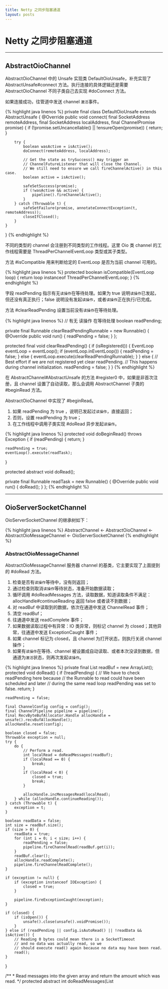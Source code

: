 ```yaml
---
title: Netty 之同步阻塞通道
layout: posts
---
```


# Netty 之同步阻塞通道

------

## AbstractOioChannel

AbstractOioChannel 中的 Unsafe 实现类 DefaultOioUnsafe，补充实现了 AbstractUnsafe#connect 方法。执行连接的具体逻辑还是需要 AbstractOioChannel 不同子类自己去实现 #doConnect 方法。

如果连接成功，往管道中发送 channel `激活`事件。

{% highlight java linenos %}
private final class DefaultOioUnsafe extends AbstractUnsafe {
    @Override
    public void connect(
            final SocketAddress remoteAddress,
            final SocketAddress localAddress, final ChannelPromise promise) {
        if (!promise.setUncancellable() || !ensureOpen(promise)) {
            return;
        }

        try {
            boolean wasActive = isActive();
            doConnect(remoteAddress, localAddress);

            // Get the state as trySuccess() may trigger an 
            // ChannelFutureListener that will close the Channel.
            // We still need to ensure we call fireChannelActive() in this case.
            boolean active = isActive();

            safeSetSuccess(promise);
            if (!wasActive && active) {
                pipeline().fireChannelActive();
            }
        } catch (Throwable t) {
            safeSetFailure(promise, annotateConnectException(t, remoteAddress));
            closeIfClosed();
        }
    }
}
{% endhighlight %}

不同的类型的 channel 会注册到不同类型的工作线程。这里 Oio 类 channel 的工作线程需要是 ThreadPerChannelEventLoop 类型或其子类型。

方法 #isCompatible 用来判断给定的 EventLoop 是否为当前 channel 可用的。

{% highlight java linenos %}
protected boolean isCompatible(EventLoop loop) {
    return loop instanceof ThreadPerChannelEventLoop;
}
{% endhighlight %}

字段 readPending 指示有无`读操作`在等待处理。如果为 true 说明`读操作`已发起，但还没有真正执行；false 说明没有发起`读操作`，或者`读操作`正在执行/已完成。

方法 #clearReadPending 设置当前没有`读操作`在等待处理。

{% highlight java linenos %}
// 有无 读操作 在等待处理
boolean readPending;

private final Runnable clearReadPendingRunnable = new Runnable() {
    @Override
    public void run() {
        readPending = false;
    }
};

protected final void clearReadPending() {
    if (isRegistered()) {
        EventLoop eventLoop = eventLoop();
        if (eventLoop.inEventLoop()) {
            readPending = false;
        } else {
            eventLoop.execute(clearReadPendingRunnable);
        }
    } else {
        // Best effort if we are not registered yet clear readPending. 
        // This happens during channel initialization.
        readPending = false;
    }
}
{% endhighlight %}

在 AbstractChannel#AbstractUnsafe 的方法 #register0 中，如果是非首次注册，且 channel 设置了自动读取，那么会调用 AbstractChannel 子类的 #beginRead 方法。

AbstractOioChannel 中实现了 #beginRead。

1. 如果 readPending 为 true ，说明已发起过`读操作`，直接返回；
2. 否则，设置 readPending 为 true；
3. 在工作线程中调用子类实现 #doRead 异步发起`读操作`。
   
{% highlight java linenos %}
protected void doBeginRead() throws Exception {
    if (readPending) {
        return;
    }

    readPending = true;
    eventLoop().execute(readTask);
}

protected abstract void doRead();

private final Runnable readTask = new Runnable() {
    @Override
    public void run() {
        doRead();
    }
};
{% endhighlight %}

------

## OioServerSocketChannel

OioServerSocketChannel 的继承树如下：

{% highlight java linenos %}
AbstractChannel 
    <- AbstractOioChannel 
    <- AbstractOioMessageChannel 
    <- OioServerSocketChannel
{% endhighlight %}

### AbstractOioMessageChannel

AbstractOioMessageChannel 服务器 channel 的基类，它主要实现了上面提到的 #doRead 方法。

1. 检查是否有`读操作`等待中，没有则返回；
2. 通过检查则取消`读操作`等待状态，准备开始数据读取；
3. 循环调用 #doReadMessages 方法，读取数据，知道读取条件不满足： allocHandle#continueReading 返回 false 或者读不到数据；
4. 对 readBuf 中读取到的数据，依次在通道中发送 ChannelRead 事件；
5. 清空 readBuf；
6. 往通道中发送 readComplete 事件；
7. 如果数据读取过程中有异常：IO 类异常，则标记 channel 为 closed；其他异常，往通道中发送 ExceptionCaught 事件；
8. 如果 channel 标记为 closed，且 channel 为打开状态，则执行关闭 channel操作；
9. 如果有`读操作`在等待、channel 被设置成自动读取、或者本次没读到数据，但 通道为`激活`状态，则再次发起`读操作`。

{% highlight java linenos %}
private final List<Object> readBuf = new ArrayList<Object>();
protected void doRead() {
    if (!readPending) {
        // We have to check readPending here because 
        // the Runnable to read could have been scheduled and later
        // during the same read loop readPending was set to false.
        return;
    }

    readPending = false;

    final ChannelConfig config = config();
    final ChannelPipeline pipeline = pipeline();
    final RecvByteBufAllocator.Handle allocHandle = unsafe().recvBufAllocHandle();
    allocHandle.reset(config);

    boolean closed = false;
    Throwable exception = null;
    try {
        do {
            // Perform a read.
            int localRead = doReadMessages(readBuf);
            if (localRead == 0) {
                break;
            }
            if (localRead < 0) {
                closed = true;
                break;
            }

            allocHandle.incMessagesRead(localRead);
        } while (allocHandle.continueReading());
    } catch (Throwable t) {
        exception = t;
    }

    boolean readData = false;
    int size = readBuf.size();
    if (size > 0) {
        readData = true;
        for (int i = 0; i < size; i++) {
            readPending = false;
            pipeline.fireChannelRead(readBuf.get(i));
        }
        readBuf.clear();
        allocHandle.readComplete();
        pipeline.fireChannelReadComplete();
    }

    if (exception != null) {
        if (exception instanceof IOException) {
            closed = true;
        }

        pipeline.fireExceptionCaught(exception);
    }

    if (closed) {
        if (isOpen()) {
            unsafe().close(unsafe().voidPromise());
        }
    } else if (readPending || config.isAutoRead() || !readData && isActive()) {
        // Reading 0 bytes could mean there is a SocketTimeout 
        // and no data was actually read, so we
        // should execute read() again because no data may have been read.
        read();
    }
}

/**
    * Read messages into the given array and return the amount which was read.
    */
protected abstract int doReadMessages(List<Object> msgs) throws Exception;
{% endhighlight %}

### OioServerSocketChannel

OioServerSocketChannel 是同步阻塞 IO 的服务端实现，它接受新的客户端连接，并为它们创建 OioSocketChannel。

{% highlight java linenos %}
public OioServerSocketChannel(ServerSocket socket) {
    // 没有 parent
    super(null);
    if (socket == null) {
        throw new NullPointerException("socket");
    }

    boolean success = false;
    try {
        // 设置超时事件为 1 秒
        socket.setSoTimeout(SO_TIMEOUT);
        success = true;
    } catch (IOException e) {
        throw new ChannelException("Failed to set the server socket timeout.", e);
    } finally {
        if (!success) {
            try {
                socket.close();
            } catch (IOException e) {
            }
        }
    }
    this.socket = socket;
    config = new DefaultOioServerSocketChannelConfig(this, socket);
}
{% endhighlight %}

我们来看一下上面 AbstractOioMessageChannel 中需要子类实现的 #doReadMessages 方法。

在 OioServerSocketChannel#doReadMessages 中， 每次接受（读取）一个客户端连接并返回。

> 这里 #accept 的超时时间为 1 秒。

{% highlight java linenos %}
protected int doReadMessages(List<Object> buf) throws Exception {
    if (socket.isClosed()) {
        return -1;
    }

    try {
        Socket s = socket.accept();
        try {
            buf.add(new OioSocketChannel(this, s));
            return 1;
        } catch (Throwable t) {
            try {
                s.close();
            } catch (Throwable t2) {
            }
        }
    } catch (SocketTimeoutException e) {
        // Expected
    }
    return 0;
}
{% endhighlight %}

下面的几个方法都是直接操作底层的 java socket。very easy。其他的几个客户端通道类的方法，直接抛出异常 UnsupportedOperationException。

{% highlight java linenos %}
public boolean isOpen() {
    return !socket.isClosed();
}

public boolean isActive() {
    return isOpen() && socket.isBound();
}

protected void doBind(SocketAddress localAddress) throws Exception {
    socket.bind(localAddress, config.getBacklog());
}

protected void doClose() throws Exception {
    socket.close();
}
{% endhighlight %}

------

## OioSocketChannel

OioSocketChannel 的继承树如下：

{% highlight java linenos %}
AbstractChannel 
    <- AbstractOioChannel 
    <- AbstractOioByteChannel 
    <- OioByteStreamChannel 
    <- OioSocketChannel
{% endhighlight %}

### AbstractOioByteChannel

字面上看，这个类是传输`字节类`的通道基类。实现了 AbstractOioChannel#doRead 和 AbstractChannel#doWrite 。

AbstractOioChannel#doRead 的执行流程：

1. 检查输入流是否已关，或者是否有 `读操作`等待中，没有则返回；
2. 通过检查则取消`读操作`等待状态，准备开始数据读取；
3. 分配数据读取缓存 byteBuf；
4. 调用子类实现 `#doReadBytes` 读取数据到 byteBuf 并记录读取的字节数到 allocHandle ；
5. 检查是否读取到数据，是否通道已关闭，是：执行清理工作，跳出数据读取主循环；否：标记读取到数据 （readData = true）；
6. 检查是否还有入站数据，没有则跳出主循环；
7. 如果缓存 byteBuf 已写满， 尝试调整 byteBuf 的大小到 maxCapacity，否则 allocHandle 中读取的记录数加 1，*往管道中发送 ChannelRead 事件*，重新分配缓存 byteBuf；
8. 如果 allocHandle#continueReading 为 true，跳转到第 4 步；
9. 如果 byteBuf 中有数据可读，往管道中发送*通道数据入站*事件，清理 byteBuf；
10. 如果本次读取到过数据，往管道中发送*通道读取已完成*事件；
11. 如果第 5 步中检测到通道入站已关闭，但通道本身*没有*关闭，根据 channel 配置，要么关闭入站流，往管道中发送*入站流关闭*事件，要么关闭通道，最后往管道中发送 *入站流关闭且读取已完成*事件；
12. 如果有`读操作`在等待、channel 被设置成自动读取、或者本次没读到数据，但 通道为`激活`状态，则再次发起`读操作`。


{% highlight java linenos %}
protected void doRead() {
    final ChannelConfig config = config();
    if (isInputShutdown() || !readPending) {
        return;
    }

    readPending = false;

    final ChannelPipeline pipeline = pipeline();
    final ByteBufAllocator allocator = config.getAllocator();
    final RecvByteBufAllocator.Handle allocHandle = unsafe().recvBufAllocHandle();
    allocHandle.reset(config);

    ByteBuf byteBuf = null;
    boolean close = false;
    boolean readData = false;
    try {
        byteBuf = allocHandle.allocate(allocator);
        do {
            allocHandle.lastBytesRead(doReadBytes(byteBuf));
            if (allocHandle.lastBytesRead() <= 0) {
                if (!byteBuf.isReadable()) {
                    byteBuf.release();
                    byteBuf = null;
                    close = allocHandle.lastBytesRead() < 0;
                    if (close) {
                        readPending = false;
                    }
                }
                break;
            } else {
                readData = true;
            }

            // 还有多少入站数据可以读，具体子类实现
            final int available = available();
            if (available <= 0) {
                break;
            }

            if (!byteBuf.isWritable()) {
                final int capacity = byteBuf.capacity();
                final int maxCapacity = byteBuf.maxCapacity();
                if (capacity == maxCapacity) {
                    allocHandle.incMessagesRead(1);
                    readPending = false;
                    pipeline.fireChannelRead(byteBuf);
                    byteBuf = allocHandle.allocate(allocator);
                } else {
                    // 类似扩容？
                    final int writerIndex = byteBuf.writerIndex();
                    if (writerIndex + available > maxCapacity) {
                        byteBuf.capacity(maxCapacity);
                    } else {
                        byteBuf.ensureWritable(available);
                    }
                }
            }
        } while (allocHandle.continueReading());

        if (byteBuf != null) {
            if (byteBuf.isReadable()) {
                readPending = false;
                pipeline.fireChannelRead(byteBuf);
            } else {
                byteBuf.release();
            }
            byteBuf = null;
        }

        if (readData) {
            allocHandle.readComplete();
            pipeline.fireChannelReadComplete();
        }

        if (close) {
            closeOnRead(pipeline);
        }
    } catch (Throwable t) {
        handleReadException(pipeline, byteBuf, t, close, allocHandle);
    } finally {
        if (readPending || config.isAutoRead() || !readData && isActive()) {
            read();
        }
    }
}

private void closeOnRead(ChannelPipeline pipeline) {
    if (isOpen()) {
        if (Boolean.TRUE.equals(config().getOption(ChannelOption.ALLOW_HALF_CLOSURE))) {
            shutdownInput();
            pipeline.fireUserEventTriggered(ChannelInputShutdownEvent.INSTANCE);
        } else {
            unsafe().close(unsafe().voidPromise());
        }
        pipeline.fireUserEventTriggered(ChannelInputShutdownReadComplete.INSTANCE);
    }
}

private void handleReadException(ChannelPipeline pipeline, ByteBuf byteBuf, 
        Throwable cause, boolean close, RecvByteBufAllocator.Handle allocHandle) {
    if (byteBuf != null) {
        if (byteBuf.isReadable()) {
            readPending = false;
            pipeline.fireChannelRead(byteBuf);
        } else {
            byteBuf.release();
        }
    }
    allocHandle.readComplete();
    pipeline.fireChannelReadComplete();
    pipeline.fireExceptionCaught(cause);
    if (close || cause instanceof IOException) {
        closeOnRead(pipeline);
    }
}
{% endhighlight %}

AbstractChannel#doWrite 的执行流程：

1. 从出站缓冲区中获取数据 msg；
2. 如果 msg 为空，返回；
3. 如果 msg 类型为 ByteBuf，循环调用子类实现 #doWriteBytes 方法，直到 msg 中的数据全部写出，期间会发出 msg 中数据写出的进度通知，从缓冲区移除 msg；
4. 如果 msg 类型为 FileRegion，调用子类实现 #doWriteFileRegion 方法，进度通知，从缓冲区移除 msg；
5. msg 其他类型不支持，直接从缓冲区移除；
6. 继续从第 1 步开始。

{% highlight java linenos %}
protected void doWrite(ChannelOutboundBuffer in) throws Exception {
    for (;;) {
        // 从出站缓冲区中获取数据 msg
        Object msg = in.current();
        if (msg == null) {
            // nothing left to write
            break;
        }
        if (msg instanceof ByteBuf) {
            ByteBuf buf = (ByteBuf) msg;
            int readableBytes = buf.readableBytes();
            while (readableBytes > 0) {
                doWriteBytes(buf);
                int newReadableBytes = buf.readableBytes();
                in.progress(readableBytes - newReadableBytes);
                readableBytes = newReadableBytes;
            }
            in.remove();
        } else if (msg instanceof FileRegion) {
            FileRegion region = (FileRegion) msg;
            long transferred = region.transferred();
            doWriteFileRegion(region);
            in.progress(region.transferred() - transferred);
            in.remove();
        } else {
            in.remove(new UnsupportedOperationException(
                    "unsupported message type: "
                     + StringUtil.simpleClassName(msg)));
        }
    }
}
{% endhighlight %}

### OioByteStreamChannel

OioByteStreamChannel 为`字节流通道`抽象基类。主要实现了上面 AbstractOioByteChannel 中的 #doReadBytes、#doWriteBytes、#doWriteFileRegion 和 #available方法。

既然是字节流通道，就需要输入和输出流，#activate 方法初始化了它们。

{% highlight java linenos %}
protected final void activate(InputStream is, OutputStream os) {
    if (this.is != null) {
        throw new IllegalStateException("input was set already");
    }
    if (this.os != null) {
        throw new IllegalStateException("output was set already");
    }
    if (is == null) {
        throw new NullPointerException("is");
    }
    if (os == null) {
        throw new NullPointerException("os");
    }
    this.is = is;
    this.os = os;
}
{% endhighlight %}

下面的方法 #doReadBytes 把数据从输入流写入缓存 buf 中。

{% highlight java linenos %}
protected int doReadBytes(ByteBuf buf) throws Exception {
    final RecvByteBufAllocator.Handle allocHandle = unsafe().recvBufAllocHandle();
    // 计算 buf 能写多少数据
    allocHandle.attemptedBytesRead(Math.max(1, Math.min(available(), buf.maxWritableBytes())));
    return buf.writeBytes(is, allocHandle.attemptedBytesRead());
}
{% endhighlight %}

下面的方法 #doWriteBytes 把数据从 buf 写如到输出流。

{% highlight java linenos %}
protected void doWriteBytes(ByteBuf buf) throws Exception {
    OutputStream os = this.os;
    if (os == null) {
        throw new NotYetConnectedException();
    }
    buf.readBytes(os, buf.readableBytes());
}
{% endhighlight %}

方法 #doWriteFileRegion 循环写出数据到输出流，直到写完。

{% highlight java linenos %}
protected void doWriteFileRegion(FileRegion region) throws Exception {
    OutputStream os = this.os;
    if (os == null) {
        throw new NotYetConnectedException();
    }
    if (outChannel == null) {
        outChannel = Channels.newChannel(os);
    }

    long written = 0;
    for (;;) {
        long localWritten = region.transferTo(outChannel, written);
        if (localWritten == -1) {
            checkEOF(region);
            return;
        }
        written += localWritten;

        // 是否写完
        if (written >= region.count()) {
            return;
        }
    }
}

private static void checkEOF(FileRegion region) throws IOException {
    if (region.transferred() < region.count()) {
        throw new EOFException("Expected to be able to write " 
                + region.count() + " bytes, " 
                + "but only wrote " + region.transferred());
    }
}
{% endhighlight %}

方法 #available 获取输入流还有多少数据。

{% highlight java linenos %}
protected int available() {
    try {
        return is.available();
    } catch (IOException ignored) {
        return 0;
    }
}
{% endhighlight %}

方法 # doClose 关闭输入和输出流。

{% highlight java linenos %}
protected void doClose() throws Exception {
    InputStream is = this.is;
    OutputStream os = this.os;
    this.is = CLOSED_IN;
    this.os = CLOSED_OUT;

    try {
        if (is != null) {
            is.close();
        }
    } finally {
        if (os != null) {
            os.close();
        }
    }
}
{% endhighlight %}

### OioSocketChannel

OioSocketChannel 的构造方法中，除了父类初始化逻辑，还初始化了底层 socket 并设置 socket 的超时时间为 1 秒。

如果是因服务端接受客户端连接而创建 OioSocketChannel 实例，此时 socket 是处于连接状态的，因此需要调用 #activate 初始化`输入输出流`。

如果是客户端主动创建 OioSocketChannel 实例，因为还没有连到服务端，此时还不能初始化`输入输出流`。在用户调用 Channel#connect 连接服务端时，最终会调用到 OioSocketChannel#doConnect 方法，连接服务端并初始化`输入输出流`。

{% highlight java linenos %}
public OioSocketChannel(Channel parent, Socket socket) {
    super(parent);
    this.socket = socket;
    config = new DefaultOioSocketChannelConfig(this, socket);

    boolean success = false;
    try {
        if (socket.isConnected()) {
            activate(socket.getInputStream(), socket.getOutputStream());
        }
        // socket 超时时间为 1 秒。
        socket.setSoTimeout(SO_TIMEOUT);
        success = true;
    } catch (Exception e) {
        throw new ChannelException("failed to initialize a socket", e);
    } finally {
        if (!success) {
            try {
                socket.close();
            } catch (IOException e) {
                logger.warn("Failed to close a socket.", e);
            }
        }
    }
}

protected void doConnect(SocketAddress remoteAddress,
        SocketAddress localAddress) throws Exception {
    if (localAddress != null) {
        SocketUtils.bind(socket, localAddress);
    }

    boolean success = false;
    try {
        SocketUtils.connect(socket, remoteAddress, config().getConnectTimeoutMillis());
        // 初始化输入输出流
        activate(socket.getInputStream(), socket.getOutputStream());
        success = true;
    } catch (SocketTimeoutException e) {
        ConnectTimeoutException cause = 
            new ConnectTimeoutException("connection timed out: " + remoteAddress);
        cause.setStackTrace(e.getStackTrace());
        throw cause;
    } finally {
        if (!success) {
            doClose();
        }
    }
}

protected final void activate(InputStream is, OutputStream os) {
    if (this.is != null) {
        throw new IllegalStateException("input was set already");
    }
    if (this.os != null) {
        throw new IllegalStateException("output was set already");
    }
    if (is == null) {
        throw new NullPointerException("is");
    }
    if (os == null) {
        throw new NullPointerException("os");
    }
    this.is = is;
    this.os = os;
}
{% endhighlight %}

下面的方法分别关闭`输入流`和`输出流`并设置 promise 结果。同样的，可能需要打包任务到`工作线程`异步调用。

{% highlight java linenos %}
public ChannelFuture shutdownInput(final ChannelPromise promise) {
    EventLoop loop = eventLoop();
    if (loop.inEventLoop()) {
        shutdownInput0(promise);
    } else {
        loop.execute(new Runnable() {
            @Override
            public void run() {
                shutdownInput0(promise);
            }
        });
    }
    return promise;
}

private void shutdownInput0(ChannelPromise promise) {
    try {
        socket.shutdownInput();
        promise.setSuccess();
    } catch (Throwable t) {
        promise.setFailure(t);
    }
}

public ChannelFuture shutdownOutput(final ChannelPromise promise) {
    EventLoop loop = eventLoop();
    if (loop.inEventLoop()) {
        shutdownOutput0(promise);
    } else {
        loop.execute(new Runnable() {
            @Override
            public void run() {
                shutdownOutput0(promise);
            }
        });
    }
    return promise;
}

private void shutdownOutput0(ChannelPromise promise) {
    try {
        shutdownOutput0();
        promise.setSuccess();
    } catch (Throwable t) {
        promise.setFailure(t);
    }
}

private void shutdownOutput0() throws IOException {
    socket.shutdownOutput();
}
{% endhighlight %}

下面的方法依次关闭`输出流`和`输入流`并设置 promise 结果。

{% highlight java linenos %}
public ChannelFuture shutdown(final ChannelPromise promise) {
    ChannelFuture shutdownOutputFuture = shutdownOutput();
    if (shutdownOutputFuture.isDone()) {
        shutdownOutputDone(shutdownOutputFuture, promise);
    } else {
        shutdownOutputFuture.addListener(new ChannelFutureListener() {
            @Override
            public void operationComplete(final ChannelFuture shutdownOutputFuture) throws Exception {
                shutdownOutputDone(shutdownOutputFuture, promise);
            }
        });
    }
    return promise;
}

private void shutdownOutputDone(final ChannelFuture shutdownOutputFuture, final ChannelPromise promise) {
    ChannelFuture shutdownInputFuture = shutdownInput();
    if (shutdownInputFuture.isDone()) {
        shutdownDone(shutdownOutputFuture, shutdownInputFuture, promise);
    } else {
        shutdownInputFuture.addListener(new ChannelFutureListener() {
            @Override
            public void operationComplete(ChannelFuture shutdownInputFuture) throws Exception {
                shutdownDone(shutdownOutputFuture, shutdownInputFuture, promise);
            }
        });
    }
}

private static void shutdownDone(ChannelFuture shutdownOutputFuture,
                                    ChannelFuture shutdownInputFuture,
                                    ChannelPromise promise) {
    Throwable shutdownOutputCause = shutdownOutputFuture.cause();
    Throwable shutdownInputCause = shutdownInputFuture.cause();
    if (shutdownOutputCause != null) {
        if (shutdownInputCause != null) {
            logger.debug("Exception suppressed because a previous exception occurred.",
                    shutdownInputCause);
        }
        promise.setFailure(shutdownOutputCause);
    } else if (shutdownInputCause != null) {
        promise.setFailure(shutdownInputCause);
    } else {
        promise.setSuccess();
    }
}
{% endhighlight %}

其他还有一些状态判断和 addres 获取相关的方法，很简单，不赘述。